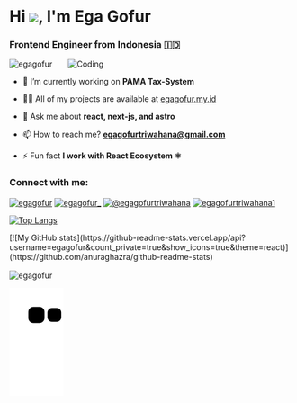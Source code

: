 <h1>Hi <img src="https://github.com/TheDudeThatCode/TheDudeThatCode/blob/master/Assets/Hi.gif" width="29px">, I'm Ega Gofur</h1>
<h3>Frontend Engineer from Indonesia 🇮🇩</h3>
<img align="right" alt="Coding" width="400" src="https://media.tenor.com/rePDfDWO3XoAAAAd/hacking.gif">


<p align="left"> <img src="https://komarev.com/ghpvc/?username=egagofur&label=Profile%20views&color=0e75b6&style=flat" alt="egagofur" /> </p>

- 🔭 I’m currently working on **PAMA Tax-System**

- 👨‍💻 All of my projects are available at [egagofur.my.id](egagofur.my.id)

- 💬 Ask me about **react, next-js, and astro**

- 📫 How to reach me? **egagofurtriwahana@gmail.com**

- ⚡ Fun fact **I work with React Ecosystem ⚛️**

<h3 align="left">Connect with me:</h3>
<p align="left">
<a href="https://linkedin.com/in/egagofur" target="blank"><img align="center" src="https://raw.githubusercontent.com/rahuldkjain/github-profile-readme-generator/master/src/images/icons/Social/linked-in-alt.svg" alt="egagofur" height="30" width="40" /></a>
<a href="https://instagram.com/egagofur_" target="blank"><img align="center" src="https://raw.githubusercontent.com/rahuldkjain/github-profile-readme-generator/master/src/images/icons/Social/instagram.svg" alt="egagofur_" height="30" width="40" /></a>
<a href="https://medium.com/@egagofurtriwahana" target="blank"><img align="center" src="https://raw.githubusercontent.com/rahuldkjain/github-profile-readme-generator/master/src/images/icons/Social/medium.svg" alt="@egagofurtriwahana" height="30" width="40" /></a>
<a href="https://www.hackerrank.com/egagofurtriwahana1" target="blank"><img align="center" src="https://raw.githubusercontent.com/rahuldkjain/github-profile-readme-generator/master/src/images/icons/Social/hackerrank.svg" alt="egagofurtriwahana1" height="30" width="40" /></a>
</p>

[![Top Langs](https://github-readme-stats.vercel.app/api/top-langs/?username=egagofur&layout=compact&theme=react)](https://github.com/anuraghazra/github-readme-stats)

<p>[![My GitHub stats](https://github-readme-stats.vercel.app/api?username=egagofur&count_private=true&show_icons=true&theme=react)](https://github.com/anuraghazra/github-readme-stats) </p>

<p><img align="center" src="https://github-readme-streak-stats.herokuapp.com/?user=egagofur&" alt="egagofur" /></p>

![snake gif](https://github.com/amajaying/amajaying/blob/output/github-contribution-grid-snake.svg)
